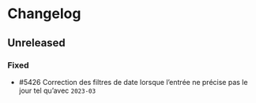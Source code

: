 # Changelog

## Unreleased

### Fixed

- #5426 Correction des filtres de date lorsque l’entrée ne précise pas le jour tel qu’avec `2023-03`
